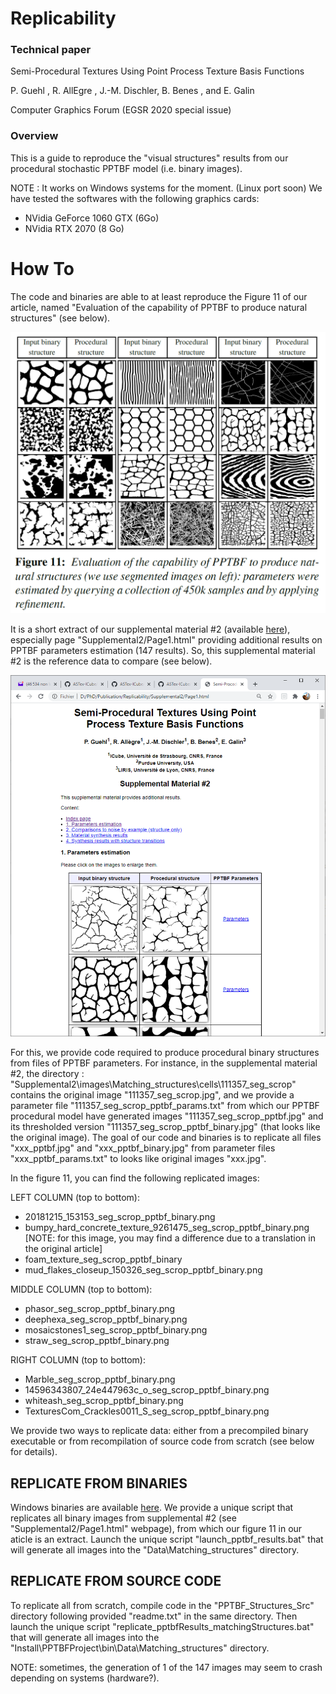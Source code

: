 # Replicability

### Technical paper

Semi-Procedural Textures Using Point Process Texture Basis Functions

P. Guehl , R. AllEgre , J.-M. Dischler, B. Benes , and E. Galin

Computer Graphics Forum (EGSR 2020 special issue)

### Overview

This is a guide to reproduce the "visual structures" results from our procedural stochastic PPTBF model (i.e. binary images).

NOTE : It works on Windows systems for the moment. (Linux port soon)
We have tested the softwares with the following graphics cards:
- NVidia GeForce 1060 GTX (6Go)
- NVidia RTX 2070 (8 Go)

# How To

The code and binaries are able to at least reproduce the Figure 11 of our article, named "Evaluation of the capability of PPTBF to produce natural structures" (see below).

![figure 11](figure_11_from_paper.png)

It is a short extract of our supplemental material #2 (available [here](http://igg.unistra.fr/People/semiproctex/data/Supplemental2_v100.zip)), especially page "Supplemental2/Page1.html" providing additional results on PPTBF parameters estimation (147 results). So, this supplemental material #2 is the reference data to compare (see below).

![supplemental 2](supplemental_2_snapshot.png)

For this, we provide code required to produce procedural binary structures from files of PPTBF parameters. For instance, in the supplemental material #2, the directory : "Supplemental2\images\Matching_structures\cells\111357_seg_scrop" contains the original image "111357_seg_scrop.jpg", and we provide a parameter file "111357_seg_scrop_pptbf_params.txt" from which our PPTBF procedural model have generated images "111357_seg_scrop_pptbf.jpg" and its thresholded version "111357_seg_scrop_pptbf_binary.jpg" (that looks like the original image). The goal of our code and binaries is to replicate all files "xxx_pptbf.jpg" and "xxx_pptbf_binary.jpg" from parameter files "xxx_pptbf_params.txt" to looks like original images "xxx.jpg".

In the figure 11, you can find the following replicated images:

LEFT COLUMN (top to bottom):
- 20181215_153153_seg_scrop_pptbf_binary.png
- bumpy_hard_concrete_texture_9261475_seg_scrop_pptbf_binary.png [NOTE: for this image, you may find a difference due to a translation in the original article]
- foam_texture_seg_scrop_pptbf_binary
- mud_flakes_closeup_150326_seg_scrop_pptbf_binary.png

MIDDLE COLUMN (top to bottom):
- phasor_seg_scrop_pptbf_binary.png
- deephexa_seg_scrop_pptbf_binary.png
- mosaicstones1_seg_scrop_pptbf_binary.png
- straw_seg_scrop_pptbf_binary.png

RIGHT COLUMN (top to bottom):
- Marble_seg_scrop_pptbf_binary.png
- 14596343807_24e447963c_o_seg_scrop_pptbf_binary.png
- whiteash_seg_scrop_pptbf_binary.png
- TexturesCom_Crackles0011_S_seg_scrop_pptbf_binary.png

We provide two ways to replicate data: either from a precompiled binary executable or from recompilation of source code from scratch (see below for details). 

## REPLICATE FROM BINARIES

Windows binaries are available [here](http://igg.unistra.fr/people/semiproctex/PPTBF_Structures_Bin.zip). We provide a unique script that replicates all binary images from supplemental #2 (see "Supplemental2/Page1.html" webpage), from which our figure 11 in our aticle is an extract. Launch the unique script "launch_pptbf_results.bat" that will generate all images into the "Data\Matching_structures" directory.

## REPLICATE FROM SOURCE CODE

To replicate all from scratch, compile code in the "PPTBF_Structures_Src" directory following provided "readme.txt" in the same directory. Then launch the unique script "replicate_pptbfResults_matchingStructures.bat" that will generate all images into the "Install\PPTBFProject\bin\Data\Matching_structures" directory.

NOTE: sometimes, the generation of 1 of the 147 images may seem to crash depending on systems (hardware?).
